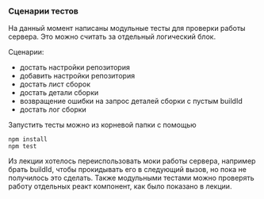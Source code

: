 ### Сценарии тестов

На данный момент написаны модульные тесты для проверки работы сервера. Это можно считать за отдельный логический блок.

Сценарии:
- достать настройки репозитория
- добавить настройки репозитория
- достать лист сборок
- достать детали сборки
- возвращение ошибки на запрос деталей сборки с пустым buildId
- достать лог сборки

Запустить тесты можно из корневой папки с помощью 
```
npm install
npm test
```

Из лекции хотелось переиспользовать моки работы сервера, например брать buildId, чтобы прокидывать его в следующий вызов, но пока не получилось это сделать.
Также модульными тестами можно проверять работу отдельных реакт компонент, как было показано в лекции.
